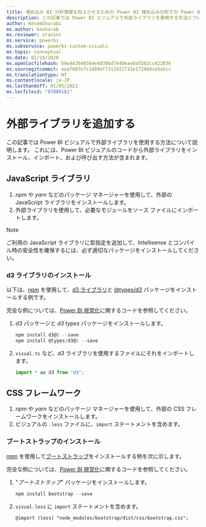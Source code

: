 ```yaml
---
title: 埋め込み BI 分析情報を向上させるための Power BI 埋め込み分析での Power BI ビジュアルへの外部ライブラリの追加
description: この記事では Power BI ビジュアルで外部ライブラリを使用する方法について説明します。 Power BI 埋め込み分析を使用して、より優れた埋め込み BI インサイトを有効にします。
author: KesemSharabi
ms.author: kesharab
ms.reviewer: sranins
ms.service: powerbi
ms.subservice: powerbi-custom-visuals
ms.topic: conceptual
ms.date: 02/24/2020
ms.openlocfilehash: b9a443040384e4d38bd7440eae0a5582cc422836
ms.sourcegitcommit: eeaf607e7c1d89ef7312421731e1729ddce5a5cc
ms.translationtype: HT
ms.contentlocale: ja-JP
ms.lasthandoff: 01/05/2021
ms.locfileid: "97889181"
---
```

# <a name="adding-external-libraries"></a>外部ライブラリを追加する

この記事では Power BI ビジュアルで外部ライブラリを使用する方法について説明します。 これには、Power BI ビジュアルのコードから外部ライブラリをインストール、インポート、および呼び出す方法が含まれます。

## <a name="javascript-libraries"></a>JavaScript ライブラリ

1. *npm* や *yarn* などのパッケージ マネージャーを使用して、外部の JavaScript ライブラリをインストールします。
2. 外部ライブラリを使用して、必要なモジュールをソース ファイルにインポートします。

>[!NOTE]
>ご利用の JavaScript ライブラリに型指定を追加して、Intellisense とコンパイル時の安全性を確保するには、必ず適切なパッケージをインストールしてください。

### <a name="installing-the-d3-library"></a>d3 ライブラリのインストール

以下は、[npm](https://www.npmjs.com/) を使用して、[d3 ライブラリ](https://www.npmjs.com/package/d3)と [@types/d3](https://www.npmjs.com/package/@types/d3) パッケージをインストールする例です。

完全な例については、[Power BI 視覚化](https://github.com/microsoft/powerbi-visuals-gantt/blob/master/src/gantt.ts#L29)に関するコードを参照してください。

1. *d3* パッケージと *d3 types* パッケージをインストールします。

    ```powershell
    npm install d3@5 --save
    npm install @types/d3@5 --save
    ```

2. `visual.ts` など、*d3* ライブラリを使用するファイルにそれをインポートします。

    ```typescript
    import * as d3 from "d3";
    ```

## <a name="css-framework"></a>CSS フレームワーク

1. *npm* や *yarn* などのパッケージ マネージャーを使用して、外部の CSS フレームワークをインストールします。
2. ビジュアルの `.less` ファイルに、`import` ステートメントを含めます。

### <a name="installing-bootstrap"></a>ブートストラップのインストール

[npm](https://www.npmjs.com/) を使用して[ブートストラップ](https://www.npmjs.com/package/bootstrap)をインストールする例を次に示します。

完全な例については、[Power BI 視覚化](https://github.com/Microsoft/powerbi-visuals-sankey/blob/c8200da56913cd8b253be949a35fad0f4472b6de/style/visual.less#L32)に関するコードを参照してください。

1. "*ブートストラップ*" パッケージをインストールします。

    ```powershell
    npm install bootstrap --save
    ```

2. `visual.less` に `import` ステートメントを含めます。

    ```less
    @import (less) "node_modules/bootstrap/dist/css/bootstrap.css";
    ```
